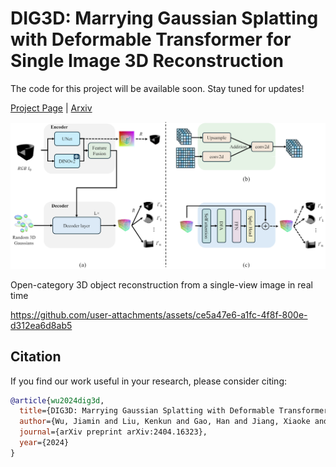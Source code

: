 # DIG3D: Marrying Gaussian Splatting with Deformable Transformer for Single Image 3D Reconstruction
The code for this project will be available soon. Stay tuned for updates!

[Project Page](https://kenkunliu.github.io/DIG3D/) | [Arxiv](https://arxiv.org/abs/2404.16323)

![Method](Figures/method.png)

Open-category 3D object reconstruction from a single-view image in real time





https://github.com/user-attachments/assets/ce5a47e6-a1fc-4f8f-800e-d312ea6d8ab5





## Citation

If you find our work useful in your research, please consider citing:
```bibtex
@article{wu2024dig3d,
  title={DIG3D: Marrying Gaussian Splatting with Deformable Transformer for Single Image 3D Reconstruction},
  author={Wu, Jiamin and Liu, Kenkun and Gao, Han and Jiang, Xiaoke and Zhang, Lei},
  journal={arXiv preprint arXiv:2404.16323},
  year={2024}
}

